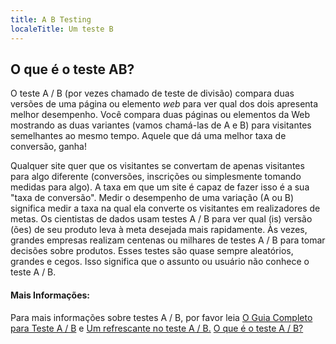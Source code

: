```yaml
---
title: A B Testing
localeTitle: Um teste B
---
```

## O que é o teste AB?

O teste A / B (por vezes chamado de teste de divisão) compara duas versões de uma página ou elemento <i>web</i> para ver qual dos dois apresenta melhor desempenho. Você compara duas páginas ou elementos da Web mostrando as duas variantes (vamos chamá-las de A e B) para visitantes semelhantes ao mesmo tempo. Aquele que dá uma melhor taxa de conversão, ganha!

Qualquer site quer que os visitantes se convertam de apenas visitantes para algo diferente (conversões, inscrições ou simplesmente tomando medidas para algo). A taxa em que um site é capaz de fazer isso é a sua "taxa de conversão". Medir o desempenho de uma variação (A ou B) significa medir a taxa na qual ela converte os visitantes em realizadores de metas. Os cientistas de dados usam testes A / B para ver qual (is) versão (ões) de seu produto leva à meta desejada mais rapidamente. Às vezes, grandes empresas realizam centenas ou milhares de testes A / B para tomar decisões sobre produtos. Esses testes são quase sempre aleatórios, grandes e cegos. Isso significa que o assunto ou usuário não conhece o teste A / B.

#### Mais Informações:

Para mais informações sobre testes A / B, por favor leia [O Guia Completo para Teste A / B](https://vwo.com/ab-testing/) e [Um refrescante no teste A / B.](https://hbr.org/2017/06/a-refresher-on-ab-testing) [O que é o teste A / B?](https://www.optimizely.com/ab-testing/)
